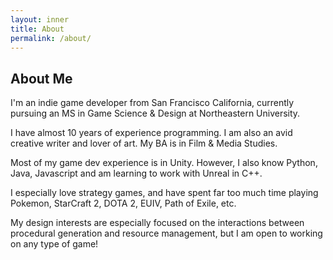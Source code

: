 ```yaml
---
layout: inner
title: About
permalink: /about/
---
```

## About Me

I'm an indie game developer from San Francisco California, currently pursuing an MS in Game Science & Design at Northeastern University.

I have almost 10 years of experience programming. I am also an avid creative writer and lover of art. My BA is in Film & Media Studies.

Most of my game dev experience is in Unity. However, I also know Python, Java, Javascript and am learning to work with Unreal in C++.

I especially love strategy games, and have spent far too much time playing Pokemon, StarCraft 2, DOTA 2, EUIV, Path of Exile, etc.

My design interests are especially focused on the interactions between procedural generation and resource management, but I am open to working on any type of game!
